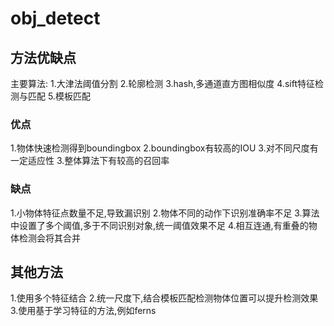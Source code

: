 # obj_detect

## 方法优缺点
主要算法:
1.大津法阈值分割
2.轮廓检测
3.hash,多通道直方图相似度
4.sift特征检测与匹配
5.模板匹配
### 优点
1.物体快速检测得到boundingbox
2.boundingbox有较高的IOU
3.对不同尺度有一定适应性
3.整体算法下有较高的召回率
### 缺点
1.小物体特征点数量不足,导致漏识别
2.物体不同的动作下识别准确率不足
3.算法中设置了多个阈值,多于不同识别对象,统一阈值效果不足
4.相互连通,有重叠的物体检测会将其合并
## 其他方法
1.使用多个特征结合
2.统一尺度下,结合模板匹配检测物体位置可以提升检测效果
3.使用基于学习特征的方法,例如ferns

